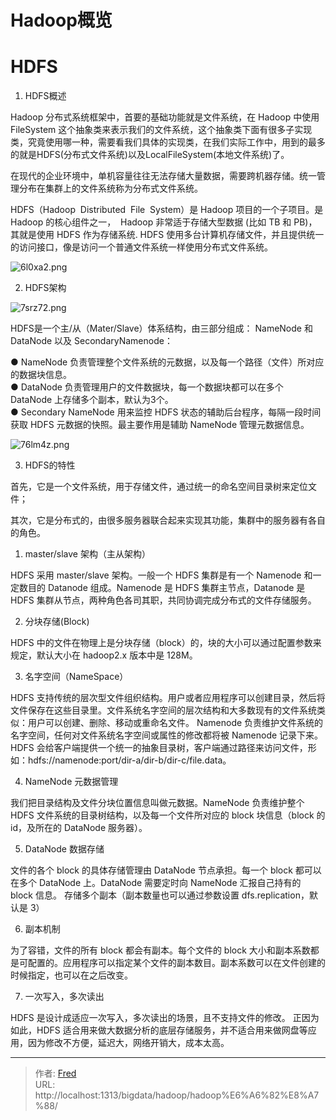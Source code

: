 # Hadoop概览


# HDFS

1. HDFS概述  
  
Hadoop 分布式系统框架中，首要的基础功能就是文件系统，在 Hadoop 中使用 FileSystem 这个抽象类来表示我们的文件系统，这个抽象类下面有很多子实现类，究竟使用哪一种，需要看我们具体的实现类，在我们实际工作中，用到的最多的就是HDFS(分布式文件系统)以及LocalFileSystem(本地文件系统)了。  
  
在现代的企业环境中，单机容量往往无法存储大量数据，需要跨机器存储。统一管理分布在集群上的文件系统称为分布式文件系统。  
  
HDFS（Hadoop  Distributed  File  System）是 Hadoop 项目的一个子项目。是 Hadoop 的核心组件之一，  Hadoop 非常适于存储大型数据 (比如 TB 和 PB)，其就是使用 HDFS 作为存储系统. HDFS 使用多台计算机存储文件，并且提供统一的访问接口，像是访问一个普通文件系统一样使用分布式文件系统。  
  

![6l0xa2.png](https://files.catbox.moe/6l0xa2.png)

  
  

2. HDFS架构  
  

![7srz72.png](https://files.catbox.moe/7srz72.png)

  
HDFS是一个主/从（Mater/Slave）体系结构，由三部分组成： NameNode 和 DataNode 以及 SecondaryNamenode：  
  
● NameNode 负责管理整个文件系统的元数据，以及每一个路径（文件）所对应的数据块信息。  
● DataNode 负责管理用户的文件数据块，每一个数据块都可以在多个 DataNode 上存储多个副本，默认为3个。  
● Secondary NameNode 用来监控 HDFS 状态的辅助后台程序，每隔一段时间获取 HDFS 元数据的快照。最主要作用是辅助 NameNode 管理元数据信息。  
  

![76lm4z.png](https://files.catbox.moe/76lm4z.png)

  
  
3. HDFS的特性  
  
首先，它是一个文件系统，用于存储文件，通过统一的命名空间目录树来定位文件；  
  
其次，它是分布式的，由很多服务器联合起来实现其功能，集群中的服务器有各自的角色。  
  
1. master/slave 架构（主从架构）  
  
HDFS 采用 master/slave 架构。一般一个 HDFS 集群是有一个 Namenode 和一定数目的 Datanode 组成。Namenode 是 HDFS 集群主节点，Datanode 是 HDFS 集群从节点，两种角色各司其职，共同协调完成分布式的文件存储服务。  
  
2. 分块存储(Block)
  
HDFS 中的文件在物理上是分块存储（block）的，块的大小可以通过配置参数来规定，默认大小在 hadoop2.x 版本中是 128M。  
  
3. 名字空间（NameSpace）  
  
HDFS 支持传统的层次型文件组织结构。用户或者应用程序可以创建目录，然后将文件保存在这些目录里。文件系统名字空间的层次结构和大多数现有的文件系统类似：用户可以创建、删除、移动或重命名文件。 Namenode 负责维护文件系统的名字空间，任何对文件系统名字空间或属性的修改都将被 Namenode 记录下来。 HDFS 会给客户端提供一个统一的抽象目录树，客户端通过路径来访问文件，形如：hdfs://namenode:port/dir-a/dir-b/dir-c/file.data。  
  
4. NameNode 元数据管理  
  
我们把目录结构及文件分块位置信息叫做元数据。NameNode 负责维护整个 HDFS 文件系统的目录树结构，以及每一个文件所对应的 block 块信息（block 的 id，及所在的 DataNode 服务器）。  
  
5. DataNode 数据存储  
  
文件的各个 block 的具体存储管理由 DataNode 节点承担。每一个 block 都可以在多个 DataNode 上。DataNode 需要定时向 NameNode 汇报自己持有的 block 信息。 存储多个副本（副本数量也可以通过参数设置 dfs.replication，默认是 3）  
  
6. 副本机制  
  
为了容错，文件的所有 block 都会有副本。每个文件的 block 大小和副本系数都是可配置的。应用程序可以指定某个文件的副本数目。副本系数可以在文件创建的时候指定，也可以在之后改变。  
  
7. 一次写入，多次读出  
  
HDFS 是设计成适应一次写入，多次读出的场景，且不支持文件的修改。 正因为如此，HDFS 适合用来做大数据分析的底层存储服务，并不适合用来做网盘等应用，因为修改不方便，延迟大，网络开销大，成本太高。

---

> 作者: [Fred](https://github.com/ipfred)  
> URL: http://localhost:1313/bigdata/hadoop/hadoop%E6%A6%82%E8%A7%88/  

